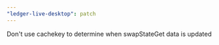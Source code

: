 ```yaml
---
"ledger-live-desktop": patch
---
```


Don't use cachekey to determine when swapStateGet data is updated
